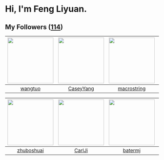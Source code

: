 # Hi, I'm Feng Liyuan.

## My Followers ([114](https://github.com/SunRunAway?tab=followers))

| <img src="https://avatars.githubusercontent.com/u/1171686?v=4" width="150" height="150" /> | <img src="https://avatars.githubusercontent.com/u/2445114?v=4" width="150" height="150" /> | <img src="https://avatars.githubusercontent.com/u/35601156?v=4" width="150" height="150" /> | <img src="https://avatars.githubusercontent.com/u/234891?v=4" width="150" height="150" /> |
| :----------------------------------------------------------------------------------------: | :----------------------------------------------------------------------------------------: | :-----------------------------------------------------------------------------------------: | :---------------------------------------------------------------------------------------: |
|                            [wangtuo](https://github.com/wangtuo)                           |                          [CaseyYang](https://github.com/CaseyYang)                         |                        [macrostring](https://github.com/macrostring)                        |                          [ekalinin](https://github.com/ekalinin)                          |

| <img src="https://avatars.githubusercontent.com/u/10694566?v=4" width="150" height="150" /> | <img src="https://avatars.githubusercontent.com/u/10810759?v=4" width="150" height="150" /> | <img src="https://avatars.githubusercontent.com/u/250445?v=4" width="150" height="150" /> | <img src="https://avatars.githubusercontent.com/u/26373840?v=4" width="150" height="150" /> |
| :-----------------------------------------------------------------------------------------: | :-----------------------------------------------------------------------------------------: | :---------------------------------------------------------------------------------------: | :-----------------------------------------------------------------------------------------: |
|                         [zhuboshuai](https://github.com/zhuboshuai)                         |                             [CarlJi](https://github.com/CarlJi)                             |                           [batermj](https://github.com/batermj)                           |                           [royswale](https://github.com/royswale)                           |